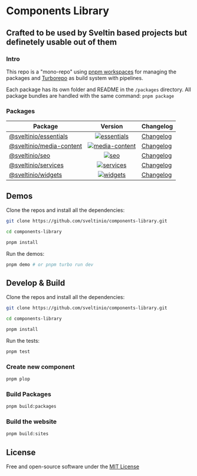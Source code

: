 # Components Library

## Crafted to be used by Sveltin based projects but definetely usable out of them

### Intro

This repo is a "mono-repo" using [pnpm workspaces](https://pnpm.io/workspaces) for managing the packages and [Turborepo](https://turborepo.org/) as build system with pipelines.

Each package has its own folder and README in the `/packages` directory. All package bundles are handled with the same command: `pnpm package`

### Packages

| Package                                                      |                                  Version                                   | Changelog                                        |
| ------------------------------------------------------------ | :------------------------------------------------------------------------: | ------------------------------------------------ |
| [@sveltinio/essentials](packages/essentials/README.md)       | [![essentials]](https://www.npmjs.com/package/@sveltinio/essentials)       | [Changelog](packages/essentials/CHANGELOG.md)    |
| [@sveltinio/media-content](packages/media-content/README.md) | [![media-content]](https://www.npmjs.com/package/@sveltinio/media-content) | [Changelog](packages/media-content/CHANGELOG.md) |
| [@sveltinio/seo](packages/seo/README.md)                     | [![seo]](https://www.npmjs.com/package/@sveltinio/seo)                     | [Changelog](packages/seo/CHANGELOG.md)           |
| [@sveltinio/services](packages/services/README.md)           | [![services]](https://www.npmjs.com/package/@sveltinio/services)           | [Changelog](packages/services/CHANGELOG.md)      |
| [@sveltinio/widgets](packages//README.md)                    | [![widgets]](https://www.npmjs.com/package/@sveltinio/widgets)             | [Changelog](packages/widgets/CHANGELOG.md)       |

## Demos

Clone the repos and install all the dependencies:

```bash
git clone https://github.com/sveltinio/components-library.git

cd components-library

pnpm install
```

Run the demos:

```bash
pnpm demo # or pnpm turbo run dev
```

## Develop & Build

Clone the repos and install all the dependencies:

```bash
git clone https://github.com/sveltinio/components-library.git

cd components-library

pnpm install
```

Run the tests:

```bash
pnpm test
```

### Create new component

```bash
pnpm plop
```

### Build Packages

```bash
pnpm build:packages
```

### Build the website

```bash
pnpm build:sites
```

## License

Free and open-source software under the [MIT License](LICENSE)

[essentials]: https://img.shields.io/npm/v/@sveltinio/essentials.svg?style=flat
[media-content]: https://img.shields.io/npm/v/@sveltinio/media-content.svg?style=flat
[seo]: https://img.shields.io/npm/v/@sveltinio/seo.svg?style=flat
[services]: https://img.shields.io/npm/v/@sveltinio/services.svg?style=flat
[widgets]: https://img.shields.io/npm/v/@sveltinio/widgets.svg?style=flat
